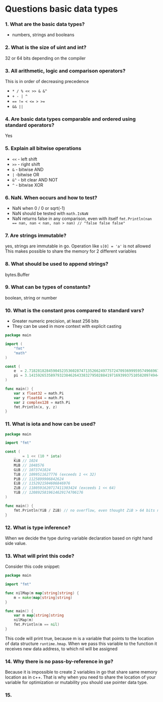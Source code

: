 # Questions basic data types

### 1. What are the basic data types?
- numbers, strings and booleans

### 2. What is the size of uint and int?
32 or 64 bits depending on the compiler

### 3. All arithmetic, logic and comparison operators?
This is in order of decreasing precedence 
- `* / % << >> & &^`
- `+ - | ^`
- `== != < <= > >=`
- `&& ||`

### 4. Are basic data types comparable and ordered using standard operators?
Yes

### 5. Explain all bitwise operations
- `<<` - left shift 
- `>>` - right shift
- `&` - bitwise AND
- `|`  -bitwise OR
- `&^` - bit clear AND NOT
- `^` - bitwise XOR

### 6. NaN. When occurs and how to test?
- NaN when 0 / 0 or sqrt(-1)
- NaN should be tested with `math.IsNaN`
- NaN returns false in any comparison, even with itself `fmt.Println(nan == nan, nan < nan, nan > nan) // "false false false"`

### 7. Are strings immutable? 
yes, strings are immutable in go. Operation like `s[0] = 'a'` is not allowed
This makes possible to share the memory for 2 different variables

### 8. What should be used to append strings?
bytes.Buffer

### 9. What can be types of constants?
boolean, string or number

### 10. What is the constant pros compared to standard vars?
- Greater numeric precision, at least 256 bits
- They can be used in more context with explicit casting

```go
package main

import (
	"fmt"
	"math"
)

const (
	e  = 2.71828182845904523536028747135266249775724709369995957496696763
	pi = 3.14159265358979323846264338327950288419716939937510582097494459
)

func main() {
	var x float32 = math.Pi
	var y float64 = math.Pi
	var z complex128 = math.Pi
	fmt.Println(x, y, z)
}
```

### 11. What is iota and how can be used?

```go
package main

import "fmt"

const (
	_   = 1 << (10 * iota)
	KiB // 1024
	MiB // 1048576
	GiB // 1073741824
	TiB // 1099511627776 (exceeds 1 << 32)
	PiB // 1125899906842624
	EiB // 1152921504606846976
	ZiB // 1180591620717411303424 (exceeds 1 << 64)
	YiB // 1208925819614629174706176
)

func main() {
	fmt.Println(YiB / ZiB) // no overflow, even thought ZiB > 64 bits number. Output: "1024"
}
```

### 12. What is type inference?
When we decide the type during variable declaration based on right hand side value. 


### 13. What will print this code?
Consider this code snippet:

```go
package main

import "fmt"

func nilMap(m map[string]string) {
	m = make(map[string]string)
}

func main() {
	var m map[string]string
	nilMap(m)
	fmt.Println(m == nil)
}
```
This code will print true, because m is a variable that points to the location of data
structure `runtime.hmap`. When we pass this variable to the function it receives new data address, to which nil 
will be assigned

### 14. Why there is no pass-by-reference in go? 
Because it is impossible to create 2 variables in go that share same memory location as in c++. 
That is why when you need to share the location of your variable for optimization or mutability you 
should use pointer data type. 


### 15. 
